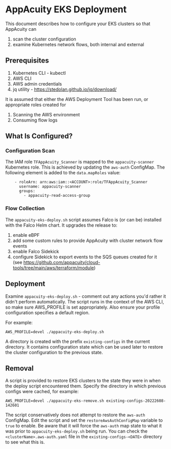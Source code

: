 # AppAcuity EKS Deployment

This document describes how to configure your EKS clusters so that AppAcuity can

1. scan the cluster configuration
2. examine Kubernetes network flows, both internal and external

## Prerequisites

1. Kubernetes CLI - kubectl 
2. AWS CLI
3. AWS admin credentials
4. jq utility - https://stedolan.github.io/jq/download/

It is assumed that either the AWS Deployment Tool has been run, or appropriate roles created for

1. Scanning the AWS environment
2. Consuming flow logs

## What Is Configured?

### Configuration Scan

The IAM role ``TFAppAcuity_Scanner`` is mapped to the ``appacuity-scanner`` Kubernetes role.  This is achieved by updating the ``aws-auth`` ConfigMap.  The following element is added to the ``data.mapRoles`` value:
```
    - roleArn: arn:aws:iam::<ACCOUNT>:role/TFAppAcuity_Scanner
      username: appacuity-scanner
      groups:
        - appacuity-read-access-group
```

### Flow Collection

The ``appacuity-eks-deploy.sh`` script assumes Falco is (or can be) installed with the Falco Helm chart.  It upgrades the release to:
1. enable eBPF
2. add some custom rules to provide AppAcuity with cluster network flow events
3. enable Falco Sidekick
4. configure Sidekick to export events to the SQS queues created for it (see https://github.com/appacuity/cloud-tools/tree/main/aws/terraform/module) 

## Deployment

Examine ``appacuity-eks-deploy.sh`` - comment out any actions you'd rather it didn't perform automatically.  The script runs in the context of the AWS CLI, so make sure AWS_PROFILE is set appropriately.  Also ensure your profile configuration specifies a default region.

For example:
```
AWS_PROFILE=devel ./appacuity-eks-deploy.sh
```

A directory is created with the prefix ``existing-configs`` in the current directory.  It contains configuration state which can be used later to restore the cluster configuration to the previous state.

## Removal

A script is provided to restore EKS clusters to the state they were in when the deploy script encountered them.  Specify the directory in which previous configs were cached, for example:
```
AWS_PROFILE=devel ./appacuity-eks-remove.sh existing-configs-20222608-142601
```

The script conservatively does not attempt to restore the ``aws-auth`` ConfigMap.  Edit the script and set the ``restoreAwsAuthConfigMap`` variable to ``true`` to enable.  Be aware that it will force the ``aws-auth`` map state to what it was prior to ``appacuity-eks-deploy.sh`` being run.  You can check the ``<clusterName>.aws-auth.yaml`` file in the ``existing-configs-<DATE>`` directory to see what this is.
